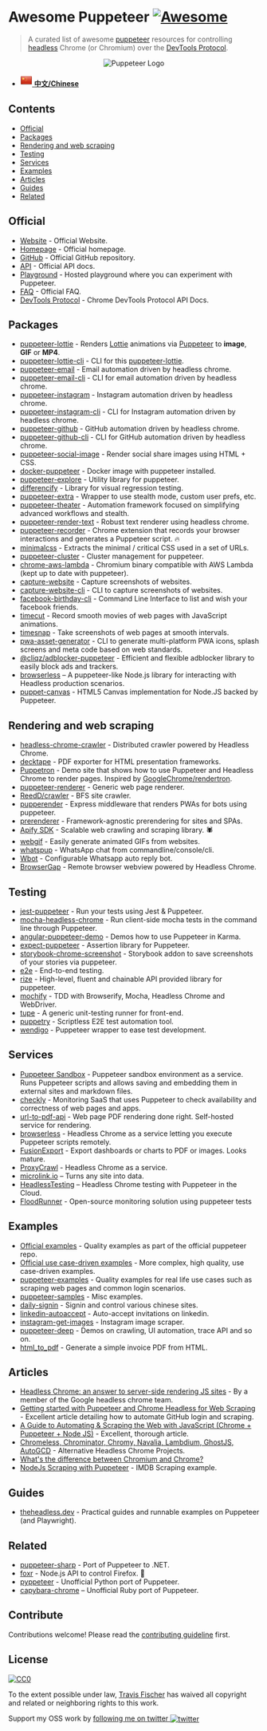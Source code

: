 # Awesome Puppeteer [![Awesome](https://awesome.re/badge.svg)](https://awesome.re)

> A curated list of awesome [puppeteer](https://developers.google.com/web/tools/puppeteer/) resources for controlling [headless](https://developers.google.com/web/updates/2017/04/headless-chrome) Chrome (or Chromium) over the [DevTools Protocol](https://chromedevtools.github.io/devtools-protocol/).

<p align="center">
  <img src="https://raw.githubusercontent.com/transitive-bullshit/awesome-puppeteer/master/logo.png" alt="Puppeteer Logo" width="200" />
</p>

- [![china](https://raw.githubusercontent.com/gosquared/flags/master/flags/flags/shiny/24/China.png) **中文/Chinese**](https://github.com/transitive-bullshit/awesome-puppeteer/blob/master/readme.zh.md)


## Contents

- [Official](#official)
- [Packages](#packages)
- [Rendering and web scraping](#rendering-and-web-scraping)
- [Testing](#testing)
- [Services](#services)
- [Examples](#examples)
- [Articles](#articles)
- [Guides](#guides)
- [Related](#related)


## Official

- [Website](https://pptr.dev) - Official Website.
- [Homepage](https://developers.google.com/web/tools/puppeteer) - Official homepage.
- [GitHub](https://github.com/GoogleChrome/puppeteer) - Official GitHub repository.
- [API](https://github.com/GoogleChrome/puppeteer/blob/master/docs/api.md) - Official API docs.
- [Playground](https://try-puppeteer.appspot.com) - Hosted playground where you can experiment with Puppeteer.
- [FAQ](https://developers.google.com/web/tools/puppeteer/faq) - Official FAQ.
- [DevTools Protocol](https://chromedevtools.github.io/devtools-protocol/) - Chrome DevTools Protocol API Docs.


## Packages

- [puppeteer-lottie](https://github.com/transitive-bullshit/puppeteer-lottie) - Renders [Lottie](http://airbnb.io/lottie) animations via [Puppeteer](https://github.com/GoogleChrome/puppeteer) to **image**, **GIF** or **MP4**.
- [puppeteer-lottie-cli](https://github.com/transitive-bullshit/puppeteer-lottie-cli) - CLI for this [puppeteer-lottie](https://github.com/transitive-bullshit/puppeteer-lottie).
- [puppeteer-email](https://github.com/transitive-bullshit/puppeteer-email) - Email automation driven by headless chrome.
- [puppeteer-email-cli](https://github.com/transitive-bullshit/puppeteer-email/tree/master/packages/puppeteer-email-cli) - CLI for email automation driven by headless chrome.
- [puppeteer-instagram](https://github.com/transitive-bullshit/puppeteer-instagram) - Instagram automation driven by headless chrome.
- [puppeteer-instagram-cli](https://github.com/transitive-bullshit/puppeteer-instagram-cli) - CLI for Instagram automation driven by headless chrome.
- [puppeteer-github](https://github.com/transitive-bullshit/puppeteer-github) - GitHub automation driven by headless chrome.
- [puppeteer-github-cli](https://github.com/transitive-bullshit/puppeteer-github-cli) - CLI for GitHub automation driven by headless chrome.
- [puppeteer-social-image](https://github.com/chrisvxd/puppeteer-social-image) - Render social share images using HTML + CSS.
- [docker-puppeteer](https://github.com/alekzonder/docker-puppeteer) - Docker image with puppeteer installed.
- [puppeteer-explore](https://github.com/laispace/puppeteer-explore) - Utility library for puppeteer.
- [differencify](https://github.com/NimaSoroush/differencify) - Library for visual regression testing.
- [puppeteer-extra](https://github.com/berstend/puppeteer-extra) - Wrapper to use stealth mode, custom user prefs, etc.
- [puppeteer-theater](https://github.com/nicoandmee/puppeteer-theater) - Automation framework focused on simplifying advanced workflows and stealth.
- [puppeteer-render-text](https://github.com/transitive-bullshit/puppeteer-render-text) - Robust text renderer using headless chrome.
- [puppeteer-recorder](https://github.com/checkly/puppeteer-recorder) - Chrome extension that records your browser interactions and generates a Puppeteer script. 🔥
- [minimalcss](https://github.com/peterbe/minimalcss) - Extracts the minimal / critical CSS used in a set of URLs.
- [puppeteer-cluster](https://github.com/thomasdondorf/puppeteer-cluster) - Cluster management for puppeteer.
- [chrome-aws-lambda](https://github.com/alixaxel/chrome-aws-lambda) - Chromium binary compatible with AWS Lambda (kept up to date with puppeteer).
- [capture-website](https://github.com/sindresorhus/capture-website) - Capture screenshots of websites.
- [capture-website-cli](https://github.com/sindresorhus/capture-website-cli) - CLI to capture screenshots of websites.
- [facebook-birthday-cli](https://github.com/igniteram/facebook-birthday-cli) - Command Line Interface to list and wish your facebook friends.
- [timecut](https://github.com/tungs/timecut) - Record smooth movies of web pages with JavaScript animations.
- [timesnap](https://github.com/tungs/timesnap) - Take screenshots of web pages at smooth intervals.
- [pwa-asset-generator](https://github.com/onderceylan/pwa-asset-generator) - CLI to generate multi-platform PWA icons, splash screens and meta code based on web standards.
- [@cliqz/adblocker-puppeteer](https://github.com/cliqz-oss/adblocker/tree/master/packages/adblocker-puppeteer) - Efficient and flexible adblocker library to easily block ads and trackers.
- [browserless](https://browserless.js.org) – A puppeteer-like Node.js library for interacting with Headless production scenarios.
- [puppet-canvas](https://github.com/pshihn/puppet-canvas) - HTML5 Canvas implementation for Node.JS backed by Puppeteer.

## Rendering and web scraping

- [headless-chrome-crawler](https://github.com/yujiosaka/headless-chrome-crawler) - Distributed crawler powered by Headless Chrome.
- [decktape](https://github.com/astefanutti/decktape) - PDF exporter for HTML presentation frameworks.
- [Puppetron](https://github.com/cheeaun/puppetron) - Demo site that shows how to use Puppeteer and Headless Chrome to render pages. Inspired by [GoogleChrome/rendertron](https://github.com/GoogleChrome/rendertron).
- [puppeteer-renderer](https://github.com/zenato/puppeteer-renderer) - Generic web page renderer.
- [ReedD/crawler](https://github.com/ReedD/crawler) - BFS site crawler.
- [pupperender](https://github.com/LasaleFamine/pupperender) - Express middleware that renders PWAs for bots using puppeteer.
- [prerenderer](https://github.com/Tribex/prerenderer) - Framework-agnostic prerendering for sites and SPAs.
- [Apify SDK](https://github.com/apifytech/apify-js) - Scalable web crawling and scraping library. 🕷️
- [webgif](https://github.com/anishkny/webgif) - Easily generate animated GIFs from websites.
- [whatspup](https://github.com/sarfraznawaz2005/whatspup) - WhatsApp chat from commandline/console/cli.
- [Wbot](https://github.com/vasani-arpit/WBOT) - Configurable Whatsapp auto reply bot.
- [BrowserGap](https://github.com/dosyago/BrowserGap) - Remote browser webview powered by Headless Chrome.

## Testing

- [jest-puppeteer](https://github.com/smooth-code/jest-puppeteer) - Run your tests using Jest & Puppeteer.
- [mocha-headless-chrome](https://github.com/direct-adv-interfaces/mocha-headless-chrome) - Run client-side mocha tests in the command line through Puppeteer.
- [angular-puppeteer-demo](https://github.com/Quramy/angular-puppeteer-demo) - Demos how to use Puppeteer in Karma.
- [expect-puppeteer](https://github.com/smooth-code/jest-puppeteer/tree/master/packages/expect-puppeteer) - Assertion library for Puppeteer.
- [storybook-chrome-screenshot](https://github.com/tsuyoshiwada/storybook-chrome-screenshot) - Storybook addon to save screenshots of your stories via puppeteer.
- [e2e](https://github.com/dollarshaveclub/e2e) - End-to-end testing.
- [rize](https://github.com/g-plane/rize) - High-level, fluent and chainable API provided library for puppeteer.
- [mochify](https://github.com/mantoni/mochify.js) - TDD with Browserify, Mocha, Headless Chrome and WebDriver.
- [tupe](https://github.com/jl-/tupe) - A generic unit-testing runner for front-end.
- [puppetry](https://puppetry.app/) - Scriptless E2E test automation tool.
- [wendigo](https://github.com/angrykoala/wendigo) - Puppeteer wrapper to ease test development.

## Services

- [Puppeteer Sandbox](https://puppeteersandbox.com) - Puppeteer sandbox environment as a service. Runs Puppeteer scripts and allows saving and embedding them in external sites and markdown files.
- [checkly](https://checklyhq.com) - Monitoring SaaS that uses Puppeteer to check availability and correctness of web pages and apps.
- [url-to-pdf-api](https://github.com/alvarcarto/url-to-pdf-api) - Web page PDF rendering done right. Self-hosted service for rendering.
- [browserless](https://github.com/joelgriffith/browserless) - Headless Chrome as a service letting you execute Puppeteer scripts remotely.
- [FusionExport](https://www.fusioncharts.com/fusionexport) - Export dashboards or charts to PDF or images. Looks mature.
- [ProxyCrawl](https://proxycrawl.com) - Headless Chrome as a service.
- [microlink.io](https://microlink.io) – Turns any site into data.
- [HeadlessTesting](https://headlesstesting.com) – Headless Chrome testing with Puppeteer in the Cloud.
- [FloodRunner](https://floodrunner.dev) - Open-source monitoring solution using puppeteer tests


## Examples

- [Official examples](https://github.com/puppeteer/puppeteer/tree/main/examples) - Quality examples as part of the official puppeteer repo.
- [Official use case-driven examples](https://github.com/GoogleChromeLabs/puppeteer-examples) - More complex, high quality, use case-driven examples.
- [puppeteer-examples](https://github.com/checkly/puppeteer-examples) - Quality examples for real life use cases such as scraping web pages and common login scenarios.
- [puppeteer-samples](https://github.com/sweekson/puppeteer-samples) - Misc examples.
- [daily-signin](https://github.com/yidinghan/daily-signin) - Signin and control various chinese sites.
- [linkedin-autoaccept](https://github.com/MRdotB/linkedin-autoaccept) - Auto-accept invitations on linkedin.
- [instagram-get-images](https://github.com/aofdev/instagram-get-images) - Instagram image scraper.
- [puppeteer-deep](https://github.com/zhentaoo/puppeteer-deep) - Demos on crawling, UI automation, trace API and so on.
- [html_to_pdf](https://github.com/chuongtrh/html_to_pdf) - Generate a simple invoice PDF from HTML.

## Articles

- [Headless Chrome: an answer to server-side rendering JS sites](https://developers.google.com/web/tools/puppeteer/articles/ssr) - By a member of the Google headless chrome team.
- [Getting started with Puppeteer and Chrome Headless for Web Scraping](https://medium.com/@e_mad_ehsan/getting-started-with-puppeteer-and-chrome-headless-for-web-scrapping-6bf5979dee3e) - Excellent article detailing how to automate GitHub login and scraping.
- [A Guide to Automating & Scraping the Web with JavaScript (Chrome + Puppeteer + Node JS)](https://codeburst.io/a-guide-to-automating-scraping-the-web-with-javascript-chrome-puppeteer-node-js-b18efb9e9921) - Excellent, thorough article.
- [Chromeless, Chrominator, Chromy, Navalia, Lambdium, GhostJS, AutoGCD](https://medium.com/@kensoh/chromeless-chrominator-chromy-navalia-lambdium-ghostjs-autogcd-ef34bcd26907) - Alternative Headless Chrome Projects.
- [What's the difference between Chromium and Chrome?](https://www.howtogeek.com/202825/what%E2%80%99s-the-difference-between-chromium-and-chrome/)
- [NodeJs Scraping with Puppeteer](https://learnscraping.com/nodejs-web-scraping-with-puppeteer/) - IMDB Scraping example.

## Guides

- [theheadless.dev](https://theheadless.dev) - Practical guides and runnable examples on Puppeteer (and Playwright).

## Related

- [puppeteer-sharp](https://github.com/kblok/puppeteer-sharp) - Port of Puppeteer to .NET.
- [foxr](https://github.com/deepsweet/foxr) - Node.js API to control Firefox. 🦊
- [pyppeteer](https://github.com/pyppeteer/pyppeteer) - Unofficial Python port of Puppeteer.
- [capybara-chrome](https://github.com/carezone/capybara-chrome) – Unofficial Ruby port of Puppeteer.


## Contribute

Contributions welcome! Please read the [contributing guideline](contributing.md) first.


## License

[![CC0](http://mirrors.creativecommons.org/presskit/buttons/88x31/svg/cc-zero.svg)](http://creativecommons.org/publicdomain/zero/1.0)

To the extent possible under law, [Travis Fischer](https://github.com/transitive-bullshit) has waived all copyright and related or neighboring rights to this work.

Support my OSS work by <a href="https://twitter.com/transitive_bs">following me on twitter <img src="https://storage.googleapis.com/saasify-assets/twitter-logo.svg" alt="twitter" height="24px" align="center"></a>
